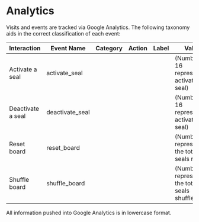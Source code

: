 # Analytics

Visits and events are tracked via Google Analytics. The following taxonomy aids in the correct classification of each event:

| Interaction       | Event Name      | Category | Action | Label | Value                                          |
| ----------------- | --------------- | -------- | ------ | ----- | ---------------------------------------------- |
| Activate a seal   | activate_seal   |          |        |       | (Number 1-16 representing activated seal)      |
| Deactivate a seal | deactivate_seal |          |        |       | (Number 1-16 representing activated seal)      |
| Reset board       | reset_board     |          |        |       | (Number representing the total seals reset)    |
| Shuffle board     | shuffle_board   |          |        |       | (Number representing the total seals shuffled) |

All information pushed into Google Analytics is in lowercase format.
